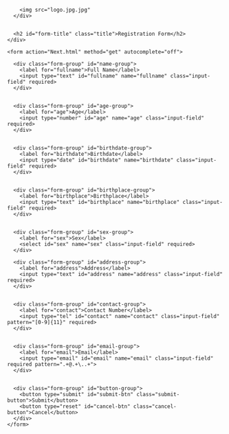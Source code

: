 <!DOCTYPE html>
<html lang="en">
<head>
  <meta charset="UTF-8">
  <meta name="viewport" content="width=device-width, initial-scale=1.0">
  <title>Registration Form</title>
    
  <link rel="stylesheet" href="style.css">
</head>
<body>
  <div id="container" class="form-container">
    <div class="header-container">
      <div class="logo-container">
          
        <img src="logo.jpg.jpg"
      </div>
          
          
      <h2 id="form-title" class="title">Registration Form</h2>
    </div>

    <form action="Next.html" method="get" autocomplete="off">

      <div class="form-group" id="name-group">
        <label for="fullname">Full Name</label>
        <input type="text" id="fullname" name="fullname" class="input-field" required>
      </div>


      <div class="form-group" id="age-group">
        <label for="age">Age</label>
        <input type="number" id="age" name="age" class="input-field" required>
      </div>


      <div class="form-group" id="birthdate-group">
        <label for="birthdate">Birthdate</label>
        <input type="date" id="birthdate" name="birthdate" class="input-field" required>
      </div>


      <div class="form-group" id="birthplace-group">
        <label for="birthplace">Birthplace</label>
        <input type="text" id="birthplace" name="birthplace" class="input-field" required>
      </div>


      <div class="form-group" id="sex-group">
        <label for="sex">Sex</label>
        <select id="sex" name="sex" class="input-field" required>
      </div>

      <div class="form-group" id="address-group">
        <label for="address">Address</label>
        <input type="text" id="address" name="address" class="input-field" required>
      </div>


      <div class="form-group" id="contact-group">
        <label for="contact">Contact Number</label>
        <input type="tel" id="contact" name="contact" class="input-field" pattern="[0-9]{11}" required>
      </div>


      <div class="form-group" id="email-group">
        <label for="email">Email</label>
        <input type="email" id="email" name="email" class="input-field" required pattern=".+@.+\..+">
      </div>


      <div class="form-group" id="button-group">
        <button type="submit" id="submit-btn" class="submit-button">Submit</button>
        <button type="reset" id="cancel-btn" class="cancel-button">Cancel</button>
      </div>
    </form>
  </div>
</body>
</html>
